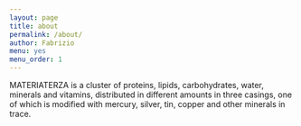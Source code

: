 ```yaml
---
layout: page
title: about
permalink: /about/
author: Fabrizio
menu: yes
menu_order: 1
---
```



MATERIATERZA is a cluster of proteins, lipids, carbohydrates, water,
minerals and vitamins, distributed in different amounts in three casings,
one of which is modified with mercury, silver, tin, copper and other
minerals in trace.
